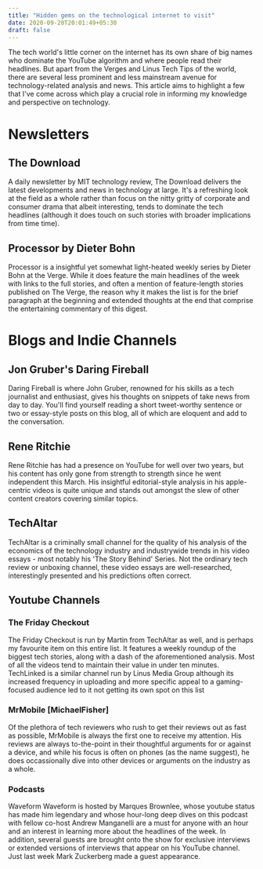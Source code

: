 ```yaml
---
title: "Hidden gems on the technological internet to visit"
date: 2020-09-20T20:01:49+05:30
draft: false
---
```


The tech world's little corner on the internet has its own share of big names who dominate the YouTube algorithm and where people read their headlines. But apart from the Verges and Linus Tech Tips of the world, there are several less prominent and less mainstream avenue for technology-related analysis and news. This article aims to highlight a few that I've come across which play a crucial role in informing my knowledge and perspective on technology.

# Newsletters

## The Download

A daily newsletter by MIT technology review, The Download delivers the latest developments and news in technology at large. It's a refreshing look at the field as a whole rather than focus on the nitty gritty of corporate and consumer drama that albeit interesting, tends to dominate the tech headlines (although it does touch on such stories with broader implications from time time).

## Processor by Dieter Bohn

Processor is a insightful yet somewhat light-heated weekly series by Dieter Bohn at the Verge. While it does feature the main headlines of the week with links to the full stories, and often a mention of feature-length stories published on The Verge, the reason why it makes the list is for the brief paragraph at the beginning and extended thoughts at the end that comprise the entertaining commentary of this digest.

# Blogs and Indie Channels

## Jon Gruber's Daring Fireball

Daring Fireball is where John Gruber, renowned for his skills as a tech journalist and enthusiast, gives his thoughts on snippets of take news from day to day. You'll find yourself reading a short tweet-worthy sentence or two or essay-style posts on this blog, all of which are eloquent and add to the conversation.

## Rene Ritchie

Rene Ritchie has had a presence on YouTube for well over two years, but his content has only gone from strength to strength since he went independent this March. His insightful editorial-style analysis in his apple-centric videos is quite unique and stands out amongst the slew of other content creators covering similar topics.

## TechAltar

TechAltar is a criminally small channel for the quality of his analysis of the economics of the technology industry and industrywide trends in his video essays - most notably his 'The Story Behind' Series. Not the ordinary tech review or unboxing channel, these video essays are well-researched, interestingly presented and his predictions often correct.

## Youtube Channels

### The Friday Checkout

The Friday Checkout is run by Martin from TechAltar as well, and is perhaps my favourite item on this entire list. It features a weekly roundup of the biggest tech stories, along with a dash of the aforementioned analysis. Most of all the videos tend to maintain their value in under ten minutes. TechLinked is a similar channel run by Linus Media Group although its increased frequency in uploading and more specific appeal to a gaming-focused audience led to it not getting its own spot on this list

### MrMobile [MichaelFisher]

Of the plethora of tech reviewers who rush to get their reviews out as fast as possible, MrMobile is always the first one to receive my attention. His reviews are always to-the-point in their thoughtful arguments for or against a device, and while his focus is often on phones (as the name suggest), he does occassionally dive into other devices or arguments on the industry as a whole.

### Podcasts

Waveform
Waveform is hosted by Marques Brownlee, whose youtube status has made him legendary and whose hour-long deep dives on this podcast with fellow co-host Andrew Manganelli are a must for anyone with an hour and an interest in learning more about the headlines of the week. In addition, several guests are brought onto the show for exclusive interviews or extended versions of interviews that appear on his YouTube channel. Just last week Mark Zuckerberg made a guest appearance.
